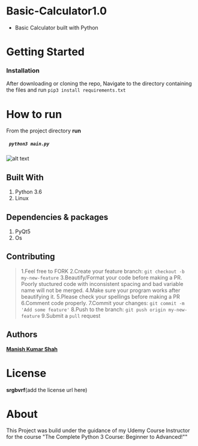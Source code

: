 # **Basic-Calculator1.0**
- Basic Calculator built with Python
# Getting Started
### Installation
After downloading or cloning the repo, Navigate to the directory containing the files and run
```pip3 install requirements.txt```
# How to run
From the project directory **run**
##### ``` python3 main.py```
![alt text](https://github.com/ManishShah120/Basic-Calculator1.0/blob/master/Basic-Calculator1.0.png)

## Built With
1. Python 3.6
2. Linux

## Dependencies & packages
1. PyQt5
2. Os

## Contributing

> 1.Feel free to FORK
> 2.Create your feature branch: ```git checkout -b my-new-feature```
> 3.Beautify/Format your code before making a PR. Poorly stuctured code with inconsistent spacing and bad variable name will not be merged.
> 4.Make sure your program works after beautifying it.
> 5.Please check your spellings before making a PR
> 6.Comment code properly.
> 7.Commit your changes: ```git commit -m 'Add some feature'```
> 8.Push to the branch: ```git push origin my-new-feature```
> 9.Submit a ```pull``` request

## Authors
[**Manish Kumar Shah**](https://github.com/ManishShah120)

# License
**srgbvrf**(add the license url here)

# About
This Project was build under the guidance of my Udemy Course Instructor for the course "The Complete Python 3 Course: Beginner to Advanced!""
